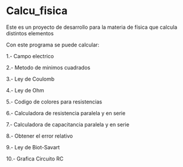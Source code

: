 # Calcu_fisica
Este es un proyecto de desarrollo para la materia de física que calcula distintos elementos 

Con este programa se puede calcular:

1.- Campo electrico

2.- Metodo de minimos cuadrados

3.- Ley de Coulomb

4.- Ley de Ohm

5.- Codigo de colores para resistencias

6.- Calculadora de resistencia paralela y en serie

7.- Calculadora de capacitancia paralela y en serie

8.- Obtener el error relativo

9.- Ley de Biot-Savart

10.- Grafica Circuito RC
